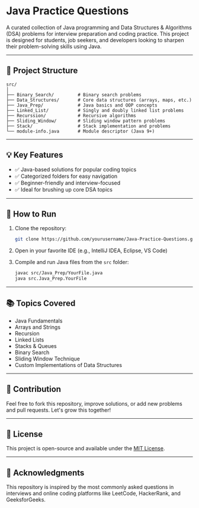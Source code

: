 # Java Practice Questions

A curated collection of Java programming and Data Structures & Algorithms (DSA) problems for interview preparation and coding practice. This project is designed for students, job seekers, and developers looking to sharpen their problem-solving skills using Java.

---

## 📁 Project Structure

```
src/
│
├── Binary_Search/         # Binary search problems
├── Data_Structures/       # Core data structures (arrays, maps, etc.)
├── Java_Prep/             # Java basics and OOP concepts
├── Linked_List/           # Singly and doubly linked list problems
├── Recurssion/            # Recursive algorithms
├── Sliding_Window/        # Sliding window pattern problems
├── Stack/                 # Stack implementation and problems
└── module-info.java       # Module descriptor (Java 9+)
```

---

## 💡 Key Features

- ✅ Java-based solutions for popular coding topics  
- ✅ Categorized folders for easy navigation  
- ✅ Beginner-friendly and interview-focused  
- ✅ Ideal for brushing up core DSA topics

---

## 🔧 How to Run

1. Clone the repository:
   ```bash
   git clone https://github.com/yourusername/Java-Practice-Questions.git
   ```

2. Open in your favorite IDE (e.g., IntelliJ IDEA, Eclipse, VS Code)

3. Compile and run Java files from the `src` folder:
   ```bash
   javac src/Java_Prep/YourFile.java
   java src.Java_Prep.YourFile
   ```

---

## 📚 Topics Covered

- Java Fundamentals  
- Arrays and Strings  
- Recursion  
- Linked Lists  
- Stacks & Queues  
- Binary Search  
- Sliding Window Technique  
- Custom Implementations of Data Structures

---

## 📌 Contribution

Feel free to fork this repository, improve solutions, or add new problems and pull requests. Let's grow this together!

---

## 📄 License

This project is open-source and available under the [MIT License](LICENSE).

---

## 🙌 Acknowledgments

This repository is inspired by the most commonly asked questions in interviews and online coding platforms like LeetCode, HackerRank, and GeeksforGeeks.
